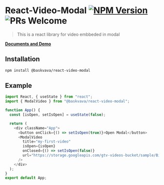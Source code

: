 # React-Video-Modal [![NPM Version](https://img.shields.io/badge/npm-v_0.0.18_alpha-blue)](https://www.npmjs.com/package/@baskvava/react-video-modal) ![PRs Welcome](https://img.shields.io/badge/PRs-welcome-green.svg)

> This is a react library for video embbeded in modal

**[Documents and Demo](https://baskvava.github.io/react-video-modal/)**

## Installation

```bash
npm install @baskvava/react-video-modal
```

## Example

```js
import React, { useState } from "react";
import { ModalVideo } from "@baskvava/react-video-modal";

function App() {
  const [isOpen, setIsOpen] = useState(false);

  return (
    <div className="App">
      <button onClick={() => setIsOpen(true)}>Open Modal</button>
      <ModalVideo
        title="my-first-video"
        isOpen={isOpen}
        onClosed={() => setIsOpen(false)}
        url="https://storage.googleapis.com/gtv-videos-bucket/sample/BigBuckBunny.mp4"
      />
    </div>
  );
}
export default App;
```
